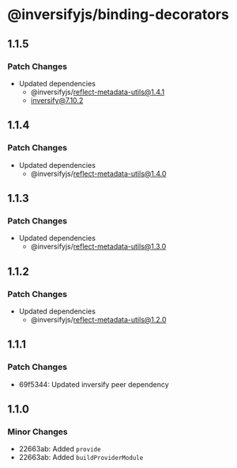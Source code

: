 # @inversifyjs/binding-decorators

## 1.1.5

### Patch Changes

- Updated dependencies
  - @inversifyjs/reflect-metadata-utils@1.4.1
  - inversify@7.10.2

## 1.1.4

### Patch Changes

- Updated dependencies
  - @inversifyjs/reflect-metadata-utils@1.4.0

## 1.1.3

### Patch Changes

- Updated dependencies
  - @inversifyjs/reflect-metadata-utils@1.3.0

## 1.1.2

### Patch Changes

- Updated dependencies
  - @inversifyjs/reflect-metadata-utils@1.2.0

## 1.1.1

### Patch Changes

- 69f5344: Updated inversify peer dependency

## 1.1.0

### Minor Changes

- 22663ab: Added `provide`
- 22663ab: Added `buildProviderModule`
